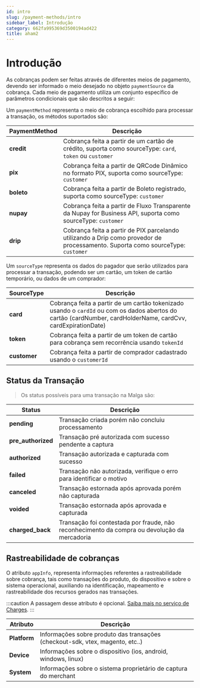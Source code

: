 ```yaml
---
id: intro
slug: /payment-methods/intro
sidebar_label: Introdução
category: 662fa995369d3500194ad422
title: aham2
---
```


# Introdução

As cobranças podem ser feitas através de diferentes meios de pagamento, devendo ser informado o meio desejado no objeto `paymentSource` da cobrança. Cada meio de pagamento utiliza um conjunto específico de parâmetros condicionais que são descritos a seguir:

Um `paymentMethod` representa o meio de cobrança escolhido para processar a transação, os métodos suportados são:

| PaymentMethod | Descrição                                                                                                                       |
| ------------- | ------------------------------------------------------------------------------------------------------------------------------- |
| **credit**    | Cobrança feita a partir de um cartão de crédito, suporta como sourceType: `card`, `token` ou `customer`                         |
| **pix**       | Cobrança feita a partir de QRCode Dinâmico no formato PIX, suporta como sourceType: `customer`                                  |
| **boleto**    | Cobrança feita a partir de Boleto registrado, suporta como sourceType: `customer`                                               |
| **nupay**     | Cobrança feita a partir de Fluxo Transparente da Nupay for Business API, suporta como sourceType: `customer`                    |
| **drip**      | Cobrança feita a partir de PIX parcelando utilizando a Drip como provedor de processamento. Suporta como sourceType: `customer` |

Um `sourceType` representa os dados do pagador que serão utilizados para processar a transação, podendo ser um cartão, um token de cartão temporário, ou dados de um comprador:

| SourceType   | Descrição                                                                                                                                                     |
| ------------ | ------------------------------------------------------------------------------------------------------------------------------------------------------------- |
| **card**     | Cobrança feita a partir de um cartão tokenizado usando o `cardId` ou com os dados abertos do cartão (cardNumber, cardHolderName, cardCvv, cardExpirationDate) |
| **token**    | Cobrança feita a partir de um token de cartão para cobrança sem recorrência usando `tokenId`                                                                  |
| **customer** | Cobrança feita a partir de comprador cadastrado usando o `customerId`                                                                                         |

## Status da Transação

> Os status possíveis para uma transação na Malga são:

| Status             | Descrição                                                                                    |
| ------------------ | -------------------------------------------------------------------------------------------- |
| **pending**        | Transação criada porém não concluiu processamento                                            |
| **pre_authorized** | Transação pré autorizada com sucesso pendente a captura                                      |
| **authorized**     | Transação autorizada e capturada com sucesso                                                 |
| **failed**         | Transação não autorizada, verifique o erro para identificar o motivo                         |
| **canceled**       | Transação estornada após aprovada porém não capturada                                        |
| **voided**         | Transação estornada após aprovada e capturada                                                |
| **charged_back**   | Transação foi contestada por fraude, não reconhecimento da compra ou devolução da mercadoria |

## Rastreabilidade de cobranças

O atributo `appInfo`, representa informações referentes a rastreabilidade sobre cobrança, tais como
transações do produto, do dispositivo e sobre o sistema operacional,
auxiliando na identificação, mapeamento e rastreabilidade dos recursos gerados nas transações.

:::caution
A passagem desse atributo é opcional. [Saiba mais no serviço de Charges](/api#operation/charge).
:::

| Atributo     | Descrição                                                                     |
| ------------ | ----------------------------------------------------------------------------- |
| **Platform** | Informações sobre produto das transações (checkout-sdk, vtex, magento, etc..) |
| **Device**   | Informações sobre o dispositivo (ios, android, windows, linux)                |
| **System**   | Informações sobre o sistema proprietário de captura do merchant               |
